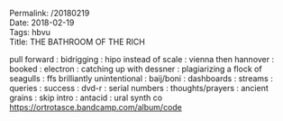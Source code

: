 Permalink: /20180219  
Date: 2018-02-19  
Tags: hbvu  
Title: THE BATHROOM OF THE RICH  
  
pull forward : bidrigging : hipo instead of scale : vienna then hannover : booked : electron : catching up with dessner : plagiarizing a flock of seagulls : ffs brilliantly unintentional : baij/boni : dashboards : streams : queries : success : dvd-r : serial numbers : thoughts/prayers : ancient grains : skip intro : antacid : ural synth co  
<https://ortrotasce.bandcamp.com/album/code>  
